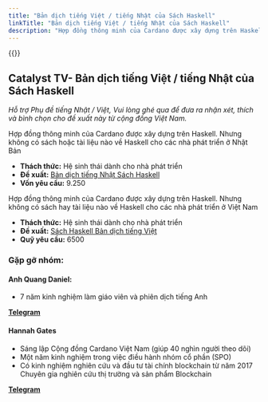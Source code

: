 ```yaml
---
title: "Bản dịch tiếng Việt / tiếng Nhật của Sách Haskell"
linkTitle: "Bản dịch tiếng Việt / tiếng Nhật của Sách Haskell"
description: "Hợp đồng thông minh của Cardano được xây dựng trên Haskell. Nhưng không có sách hay tài liệu nào về Haskell cho các nhà phát triển ở Việt Nam"
---
```


{{<youtube bDACvliqIPU>}}

## Catalyst TV- Bản dịch tiếng Việt / tiếng Nhật của Sách Haskell

*Hỗ trợ Phụ đề tiếng Nhật / Việt, Vui lòng ghé qua để đưa ra nhận xét, thích và bình chọn cho đề xuất này từ cộng đồng Việt Nam.*

Hợp đồng thông minh của Cardano được xây dựng trên Haskell. Nhưng không có sách hoặc tài liệu nào về Haskell cho các nhà phát triển ở Nhật Bản

- **Thách thức:** Hệ sinh thái dành cho nhà phát triển
- **Đề xuất:** [Bản dịch tiếng Nhật Sách Haskell](https://cardano.ideascale.com/c/idea/404202)
- **Vốn yêu cầu:** 9.250

Hợp đồng thông minh của Cardano được xây dựng trên Haskell. Nhưng không có sách hay tài liệu nào về Haskell cho các nhà phát triển ở Việt Nam

- **Thách thức:** Hệ sinh thái dành cho nhà phát triển
- **Đề xuất:** [Sách Haskell Bản dịch tiếng Việt](https://cardano.ideascale.com/c/idea/403891)
- **Quỹ yêu cầu:** 6500

### Gặp gỡ nhóm:

#### **Anh Quang Daniel:**

- 7 năm kinh nghiệm làm giáo viên và phiên dịch tiếng Anh

[**Telegram**](https://t.me/quangdaniel)

#### **Hannah Gates**

- Sáng lập Cộng đồng Cardano Việt Nam (giúp 40 nghìn người theo dõi)
- Một năm kinh nghiệm trong việc điều hành nhóm cổ phần (SPO)
- Có kinh nghiệm nghiên cứu và đầu tư tài chính blockchain từ năm 2017 Chuyên gia nghiên cứu thị trường và sản phẩm Blockchain

[**Telegram**](https://t.me/hannahgates)
